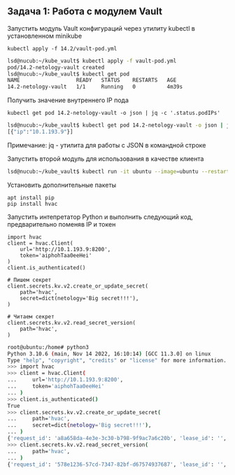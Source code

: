 ## Задача 1: Работа с модулем Vault

Запустить модуль Vault конфигураций через утилиту kubectl в установленном minikube

```
kubectl apply -f 14.2/vault-pod.yml
```

```bash
lsd@nucub:~/kube_vault$ kubectl apply -f vault-pod.yml 
pod/14.2-netology-vault created
lsd@nucub:~/kube_vault$ kubectl get pod
NAME                  READY   STATUS    RESTARTS   AGE
14.2-netology-vault   1/1     Running   0          4m39s
```

Получить значение внутреннего IP пода

```
kubectl get pod 14.2-netology-vault -o json | jq -c '.status.podIPs'
```

```bash
lsd@nucub:~/kube_vault$ kubectl get pod 14.2-netology-vault -o json | jq -c '.status.podIPs'
[{"ip":"10.1.193.9"}]
```

Примечание: jq - утилита для работы с JSON в командной строке

Запустить второй модуль для использования в качестве клиента

```bash
lsd@nucub:~/kube_vault$ kubectl run -it ubuntu --image=ubuntu --restart=Never -- /bin/bash
```

Установить дополнительные пакеты

```
apt install pip
pip install hvac
```

Запустить интепретатор Python и выполнить следующий код, предварительно
поменяв IP и токен

```
import hvac
client = hvac.Client(
    url='http://10.1.193.9:8200',
    token='aiphohTaa0eeHei'
)
client.is_authenticated()

# Пишем секрет
client.secrets.kv.v2.create_or_update_secret(
    path='hvac',
    secret=dict(netology='Big secret!!!'),
)

# Читаем секрет
client.secrets.kv.v2.read_secret_version(
    path='hvac',
)
```
```bash
root@ubuntu:/home# python3
Python 3.10.6 (main, Nov 14 2022, 16:10:14) [GCC 11.3.0] on linux
Type "help", "copyright", "credits" or "license" for more information.
>>> import hvac
>>> client = hvac.Client(
...     url='http://10.1.193.9:8200',
...     token='aiphohTaa0eeHei'
... )
>>> client.is_authenticated()
True
>>> client.secrets.kv.v2.create_or_update_secret(
...     path='hvac',
...     secret=dict(netology='Big secret!!!'),
... )
{'request_id': 'a8a658da-4e3e-3c30-b798-9f9ac7a6c20b', 'lease_id': '', 'renewable': False, 'lease_duration': 0, 'data': {'created_time': '2022-12-20T19:21:54.521642174Z', 'custom_metadata': None, 'deletion_time': '', 'destroyed': False, 'version': 2}, 'wrap_info': None, 'warnings': None, 'auth': None}
>>> client.secrets.kv.v2.read_secret_version(
...     path='hvac',
... )
{'request_id': '578e1236-57cd-7347-82bf-d67574937687', 'lease_id': '', 'renewable': False, 'lease_duration': 0, 'data': {'data': {'netology': 'Big secret!!!'}, 'metadata': {'created_time': '2022-12-20T19:21:54.521642174Z', 'custom_metadata': None, 'deletion_time': '', 'destroyed': False, 'version': 2}}, 'wrap_info': None, 'warnings': None, 'auth': None}
```
